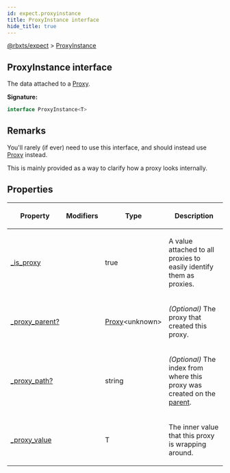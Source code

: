 ```yaml
---
id: expect.proxyinstance
title: ProxyInstance interface
hide_title: true
---
```


[@rbxts/expect](./expect.md) &gt; [ProxyInstance](./expect.proxyinstance.md)

## ProxyInstance interface

The data attached to a [Proxy](./expect.proxy.md)<!-- -->.

**Signature:**

```typescript
interface ProxyInstance<T> 
```

## Remarks

You'll rarely (if ever) need to use this interface, and should instead use [Proxy](./expect.proxy.md) instead.

This is mainly provided as a way to clarify how a proxy looks internally.

## Properties

<table><thead><tr><th>

Property


</th><th>

Modifiers


</th><th>

Type


</th><th>

Description


</th></tr></thead>
<tbody><tr><td>

[_is_proxy](./expect.proxyinstance._is_proxy.md)


</td><td>


</td><td>

true


</td><td>

A value attached to all proxies to easily identify them as proxies.


</td></tr>
<tr><td>

[_proxy_parent?](./expect.proxyinstance._proxy_parent.md)


</td><td>


</td><td>

[Proxy](./expect.proxy.md)<!-- -->&lt;unknown&gt;


</td><td>

_(Optional)_ The proxy that created this proxy.


</td></tr>
<tr><td>

[_proxy_path?](./expect.proxyinstance._proxy_path.md)


</td><td>


</td><td>

string


</td><td>

_(Optional)_ The index from where this proxy was created on the [parent](./expect.proxyinstance._proxy_parent.md)<!-- -->.


</td></tr>
<tr><td>

[_proxy_value](./expect.proxyinstance._proxy_value.md)


</td><td>


</td><td>

T


</td><td>

The inner value that this proxy is wrapping around.


</td></tr>
</tbody></table>